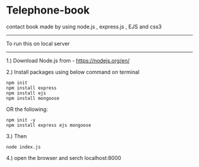 # Telephone-book
contact book made by using node.js , express.js , EJS and css3

***
To run this on local server 
***
1.) Download Node.js from - https://nodejs.org/en/

2.) Install packages using below command on terminal  
```
npm init 
npm install express
npm install ejs
npm install mongoose
```
OR the following:
```
npm init -y
npm install express ejs mongoose
```

3.) Then 
```
node index.js
```
4.) open the browser and serch localhost:8000
